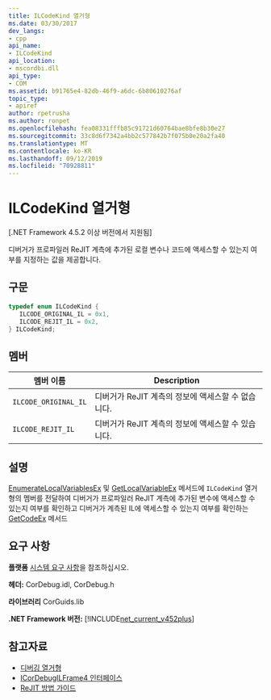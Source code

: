 ```yaml
---
title: ILCodeKind 열거형
ms.date: 03/30/2017
dev_langs:
- cpp
api_name:
- ILCodeKind
api_location:
- mscordbi.dll
api_type:
- COM
ms.assetid: b91765e4-82db-46f9-a6dc-6b80610276af
topic_type:
- apiref
author: rpetrusha
ms.author: ronpet
ms.openlocfilehash: fea08331fffb85c91721d60764bae8bfe8b30e27
ms.sourcegitcommit: 33c8d6f7342a4bb2c577842b7f075b0e20a2fa40
ms.translationtype: MT
ms.contentlocale: ko-KR
ms.lasthandoff: 09/12/2019
ms.locfileid: "70928811"
---
```

# <a name="ilcodekind-enumeration"></a>ILCodeKind 열거형
[.NET Framework 4.5.2 이상 버전에서 지원됨]  
  
 디버거가 프로파일러 ReJIT 계측에 추가된 로컬 변수나 코드에 액세스할 수 있는지 여부를 지정하는 값을 제공합니다.  
  
## <a name="syntax"></a>구문  
  
```cpp
typedef enum ILCodeKind {  
   ILCODE_ORIGINAL_IL = 0x1,  
   ILCODE_REJIT_IL = 0x2,  
} ILCodeKind;  
```  
  
## <a name="members"></a>멤버  
  
|멤버 이름|Description|  
|-----------------|-----------------|  
|`ILCODE_ORIGINAL_IL`|디버거가 ReJIT 계측의 정보에 액세스할 수 없습니다.|  
|`ILCODE_REJIT_IL`|디버거가 ReJIT 계측의 정보에 액세스할 수 있습니다.|  
  
## <a name="remarks"></a>설명  
 [EnumerateLocalVariablesEx](../../../../docs/framework/unmanaged-api/debugging/icordebugilframe4-enumeratelocalvariablesex-method.md) 및 [GetLocalVariableEx](../../../../docs/framework/unmanaged-api/debugging/icordebugilframe4-getlocalvariableex-method.md) 메서드에 `ILCodeKind` 열거형의 멤버를 전달하여 디버거가 프로파일러 ReJIT 계측에 추가된 변수에 액세스할 수 있는지 여부를 확인하고 디버거가 계측된 IL에 액세스할 수 있는지 여부를 확인하는 [GetCodeEx](../../../../docs/framework/unmanaged-api/debugging/icordebugilframe4-getcodeex-method.md) 메서드  
  
## <a name="requirements"></a>요구 사항  
 **플랫폼** [시스템 요구 사항](../../../../docs/framework/get-started/system-requirements.md)을 참조하십시오.  
  
 **헤더:** CorDebug.idl, CorDebug.h  
  
 **라이브러리** CorGuids.lib  
  
 **.NET Framework 버전:** [!INCLUDE[net_current_v452plus](../../../../includes/net-current-v452plus-md.md)]  
  
## <a name="see-also"></a>참고자료

- [디버깅 열거형](../../../../docs/framework/unmanaged-api/debugging/debugging-enumerations.md)
- [ICorDebugILFrame4 인터페이스](../../../../docs/framework/unmanaged-api/debugging/icordebugilframe4-interface.md)
- [ReJIT 방법 가이드](https://blogs.msdn.microsoft.com/davbr/2011/10/12/rejit-a-how-to-guide/)
